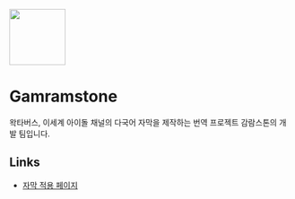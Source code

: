 <img src="https://user-images.githubusercontent.com/32066651/184466433-1c854670-1276-42fe-8667-0e26478b9a99.png" width="100px"></img>

# Gamramstone

왁타버스, 이세계 아이돌 채널의 다국어 자막을 제작하는 번역 프로젝트 감람스톤의 개발 팀입니다.


## Links

- [자막 적용 페이지](https://gamramstone.wesub.io)
